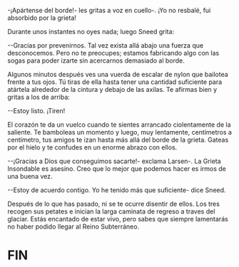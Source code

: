 -¡Apártense del borde!- les gritas a voz en cuello-. ¡Yo no resbalé, fui absorbido por la grieta!

Durante unos instantes no oyes nada; luego Sneed grita:

--Gracias por prevenirnos. Tal vez exista allá abajo una fuerza que desconocemos. Pero no te preocupes; estamos fabricando algo con las sogas para poder izarte sin acercarnos demasiado al borde.

Algunos minutos después ves una vuerda de escalar de nylon que bailotea frente a tus ojos. Tú tiras de ella hasta tener una cantidad suficiente para atártela alrededor de la cintura y debajo de las axilas. Te afirmas bien y gritas a los de arriba:

--Estoy listo. ¡Tiren!

El corazón te da un vuelco cuando te sientes arrancado ciolentamente de la saliente. Te bamboleas un momento y luego, muy lentamente, centímetros a centímetro, tus amigos te izan hasta más allá del borde de la grieta. Gateas por el hielo y te confudes en un enorme abrazo con ellos.

--¡Gracias a Dios que conseguimos sacarte!- exclama Larsen-. La Grieta Insondable es asesino. Creo que lo mejor que podemos hacer es irmos de una buena vez.

--Estoy de acuerdo contigo. Yo he tenido más que suficiente- dice Sneed.

Después de lo que has pasado, ni se te ocurre disentir de ellos. Los tres recogen sus petates e inician la larga caminata de regreso a traves del glaciar. Estás encantado de estar vivo, pero sabes que siempre lamentarás no haber podido llegar al Reino Subterráneo.
# FIN